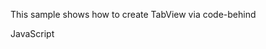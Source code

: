 This sample shows how to create TabView via code-behind

JavaScript
<snippet id='creating-tab-view-code'/>